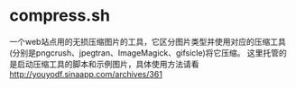 compress.sh
===========

一个web站点用的无损压缩图片的工具，它区分图片类型并使用对应的压缩工具(分别是pngcrush、jpegtran、ImageMagick、gifsicle)将它压缩。
这里托管的是启动压缩工具的脚本和示例图片，具体使用方法请看
http://youyodf.sinaapp.com/archives/361
